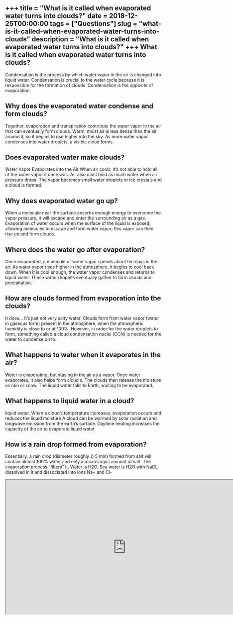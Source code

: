 +++
title = "What is it called when evaporated water turns into clouds?"
date = 2018-12-25T00:00:00
tags = ["Questions"]
slug = "what-is-it-called-when-evaporated-water-turns-into-clouds"
description = "What is it called when evaporated water turns into clouds?"
+++
What is it called when evaporated water turns into clouds?
----------------------------------------------------------

Condensation is the process by which water vapor in the air is changed into liquid water. Condensation is crucial to the water cycle because it is responsible for the formation of clouds. Condensation is the opposite of evaporation.

Why does the evaporated water condense and form clouds?
-------------------------------------------------------

Together, evaporation and transpiration contribute the water vapor in the air that can eventually form clouds. Warm, moist air is less dense than the air around it, so it begins to rise higher into the sky. As more water vapor condenses into water droplets, a visible cloud forms.

Does evaporated water make clouds?
----------------------------------

Water Vapor Evaporates into the Air When air cools, it’s not able to hold all of the water vapor it once was. Air also can’t hold as much water when air pressure drops. The vapor becomes small water droplets or ice crystals and a cloud is formed.

Why does evaporated water go up?
--------------------------------

When a molecule near the surface absorbs enough energy to overcome the vapor pressure, it will escape and enter the surrounding air as a gas. Evaporation of water occurs when the surface of the liquid is exposed, allowing molecules to escape and form water vapor; this vapor can then rise up and form clouds.

Where does the water go after evaporation?
------------------------------------------

Once evaporated, a molecule of water vapor spends about ten days in the air. As water vapor rises higher in the atmosphere, it begins to cool back down. When it is cool enough, the water vapor condenses and returns to liquid water. These water droplets eventually gather to form clouds and precipitation.

How are clouds formed from evaporation into the clouds?
-------------------------------------------------------

It does… It’s just not very salty water. Clouds form from water vapor (water in gaseous form) present in the atmosphere, when the atmospheric humidity is close to or at 100%. However, in order for the water droplets to form, something called a cloud condensation nuclei (CCN) is needed for the water to condense on to.

What happens to water when it evaporates in the air?
----------------------------------------------------

Water is evaporating, but staying in the air as a vapor. Once water evaporates, it also helps form cloud s. The clouds then release the moisture as rain or snow. The liquid water falls to Earth, waiting to be evaporated.

What happens to liquid water in a cloud?
----------------------------------------

liquid water. When a cloud’s temperature increases, evaporation occurs and reduces the liquid moisture A cloud can be warmed by solar radiation and longwave emission from the earth’s surface. Daytime heating increases the capacity of the air to evaporate liquid water.

How is a rain drop formed from evaporation?
-------------------------------------------

Essentially, a rain drop (diameter roughly 2-5 mm) formed from salt will contain almost 100% water and only a microscopic amount of salt. The evaporation process “filters” it. Water is H2O. Sea water is H2O with NaCL dissolved in it and dissociated into ions Na+ and Cl-

<iframe allow="accelerometer; autoplay; clipboard-write; encrypted-media; gyroscope; picture-in-picture" allowfullscreen="" class="__youtube_prefs__  epyt-is-override  no-lazyload" data-no-lazy="1" data-origheight="433" data-origwidth="770" data-skipgform_ajax_framebjll="" height="433" id="_ytid_44567" loading="lazy" src="https://www.youtube.com/embed/kmmEV4ohSDA?enablejsapi=1&autoplay=0&cc_load_policy=0&cc_lang_pref=&iv_load_policy=1&loop=0&modestbranding=0&rel=1&fs=1&playsinline=0&autohide=2&theme=dark&color=red&controls=1&" title="YouTube player" width="770"></iframe>